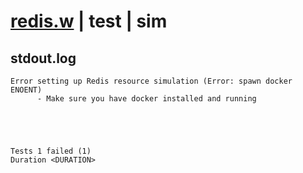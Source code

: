 # [redis.w](../../../../../examples/tests/valid/redis.w) | test | sim

## stdout.log
```log
Error setting up Redis resource simulation (Error: spawn docker ENOENT)
      - Make sure you have docker installed and running
 




Tests 1 failed (1) 
Duration <DURATION>

```

